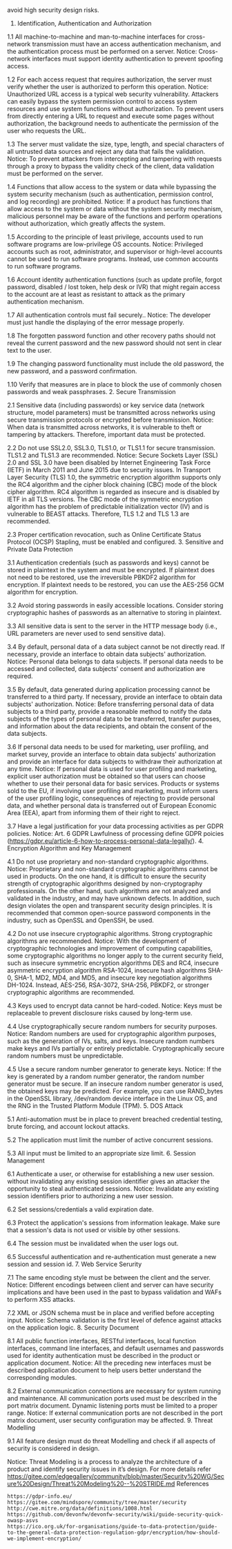 avoid high security design risks.
1. Identification, Authentication and Authorization

1.1 All machine-to-machine and man-to-machine interfaces for cross-network transmission must have an access authentication mechanism, and the authentication process must be performed on a server.
Notice: Cross-network interfaces must support identity authentication to prevent spoofing access.

1.2 For each access request that requires authorization, the server must verify whether the user is authorized to perform this operation.
Notice: Unauthorized URL access is a typical web security vulnerability. Attackers can easily bypass the system permission control to access system resources and use system functions without authorization. To prevent users from directly entering a URL to request and execute some pages without authorization, the background needs to authenticate the permission of the user who requests the URL.

1.3 The server must validate the size, type, length, and special characters of all untrusted data sources and reject any data that fails the validation.
Notice: To prevent attackers from intercepting and tampering with requests through a proxy to bypass the validity check of the client, data validation must be performed on the server.

1.4 Functions that allow access to the system or data while bypassing the system security mechanism (such as authentication, permission control, and log recording) are prohibited.
Notice: If a product has functions that allow access to the system or data without the system security mechanism, malicious personnel may be aware of the functions and perform operations without authorization, which greatly affects the system.

1.5 According to the principle of least privilege, accounts used to run software programs are low-privilege OS accounts.
Notice: Privileged accounts such as root, administrator, and supervisor or high-level accounts cannot be used to run software programs. Instead, use common accounts to run software programs.

1.6 Account identity authentication functions (such as update profile, forgot password, disabled / lost token, help desk or IVR) that might regain access to the account are at least as resistant to attack as the primary authentication mechanism.

1.7 All authentication controls must fail securely..
Notice: The developer must just handle the displaying of the error message properly.

1.8 The forgotten password function and other recovery paths should not reveal the current password and the new password should not sent in clear text to the user.

1.9 The changing password functionality must include the old password, the new password, and a password confirmation.

1.10 Verify that measures are in place to block the use of commonly chosen passwords and weak passphrases.
2. Secure Transmission

2.1 Sensitive data (including passwords) or key service data (network structure, model parameters) must be transmitted across networks using secure transmission protocols or encrypted before transmission.
Notice: When data is transmitted across networks, it is vulnerable to theft or tampering by attackers. Therefore, important data must be protected.

2.2 Do not use SSL2.0, SSL3.0, TLS1.0, or TLS1.1 for secure transmission. TLS1.2 and TLS1.3 are recommended.
Notice: Secure Sockets Layer (SSL) 2.0 and SSL 3.0 have been disabled by Internet Engineering Task Force (IETF) in March 2011 and June 2015 due to security issues. In Transport Layer Security (TLS) 1.0, the symmetric encryption algorithm supports only the RC4 algorithm and the cipher block chaining (CBC) mode of the block cipher algorithm. RC4 algorithm is regarded as insecure and is disabled by IETF in all TLS versions. The CBC mode of the symmetric encryption algorithm has the problem of predictable initialization vector (IV) and is vulnerable to BEAST attacks. Therefore, TLS 1.2 and TLS 1.3 are recommended.

2.3 Proper certification revocation, such as Online Certificate Status Protocol (OCSP) Stapling, must be enabled and configured.
3. Sensitive and Private Data Protection

3.1 Authentication credentials (such as passwords and keys) cannot be stored in plaintext in the system and must be encrypted. If plaintext does not need to be restored, use the irreversible PBKDF2 algorithm for encryption. If plaintext needs to be restored, you can use the AES-256 GCM algorithm for encryption.

3.2 Avoid storing passwords in easily accessible locations. Consider storing cryptographic hashes of passwords as an alternative to storing in plaintext.

3.3 All sensitive data is sent to the server in the HTTP message body (i.e., URL parameters are never used to send sensitive data).

3.4 By default, personal data of a data subject cannot be not directly read. If necessary, provide an interface to obtain data subjects' authorization.
Notice: Personal data belongs to data subjects. If personal data needs to be accessed and collected, data subjects' consent and authorization are required.

3.5 By default, data generated during application processing cannot be transferred to a third party. If necessary, provide an interface to obtain data subjects' authorization.
Notice: Before transferring personal data of data subjects to a third party, provide a reasonable method to notify the data subjects of the types of personal data to be transferred, transfer purposes, and information about the data recipients, and obtain the consent of the data subjects.

3.6 If personal data needs to be used for marketing, user profiling, and market survey, provide an interface to obtain data subjects' authorization and provide an interface for data subjects to withdraw their authorization at any time.
Notice: If personal data is used for user profiling and marketing, explicit user authorization must be obtained so that users can choose whether to use their personal data for basic services. Products or systems sold to the EU, if involving user profiling and marketing, must inform users of the user profiling logic, consequences of rejecting to provide personal data, and whether personal data is transferred out of European Economic Area (EEA), apart from informing them of their right to reject.

3.7 Have a legal justification for your data processing activities as per GDPR policies.
Notice: Art. 6 GDPR Lawfulness of processing define GDPR poicies (https://gdpr.eu/article-6-how-to-process-personal-data-legally/).
4. Encryption Algorithm and Key Management

4.1 Do not use proprietary and non-standard cryptographic algorithms.
Notice: Proprietary and non-standard cryptographic algorithms cannot be used in products. On the one hand, it is difficult to ensure the security strength of cryptographic algorithms designed by non-cryptography professionals. On the other hand, such algorithms are not analyzed and validated in the industry, and may have unknown defects. In addition, such design violates the open and transparent security design principles. It is recommended that common open-source password components in the industry, such as OpenSSL and OpenSSH, be used.

4.2 Do not use insecure cryptographic algorithms. Strong cryptographic algorithms are recommended.
Notice: With the development of cryptographic technologies and improvement of computing capabilities, some cryptographic algorithms no longer apply to the current security field, such as insecure symmetric encryption algorithms DES and RC4, insecure asymmetric encryption algorithm RSA-1024, insecure hash algorithms SHA-0, SHA-1, MD2, MD4, and MD5, and insecure key negotiation algorithms DH-1024. Instead, AES-256, RSA-3072, SHA-256, PBKDF2, or stronger cryptographic algorithms are recommended.

4.3 Keys used to encrypt data cannot be hard-coded.
Notice: Keys must be replaceable to prevent disclosure risks caused by long-term use.

4.4 Use cryptographically secure random numbers for security purposes.
Notice: Random numbers are used for cryptographic algorithm purposes, such as the generation of IVs, salts, and keys. Insecure random numbers make keys and IVs partially or entirely predictable. Cryptographically secure random numbers must be unpredictable.

4.5 Use a secure random number generator to generate keys.
Notice: If the key is generated by a random number generator, the random number generator must be secure. If an insecure random number generator is used, the obtained keys may be predicted. For example, you can use RAND_bytes in the OpenSSL library, /dev/random device interface in the Linux OS, and the RNG in the Trusted Platform Module (TPM).
5. DOS Attack

5.1 Anti-automation must be in place to prevent breached credential testing, brute forcing, and account lockout attacks.

5.2 The application must limit the number of active concurrent sessions.

5.3 All input must be limited to an appropriate size limit.
6. Session Management

6.1 Authenticate a user, or otherwise for establishing a new user session. without invalidating any existing session identifier gives an attacker the opportunity to steal authenticated sessions.
Notice: Invalidate any existing session identifiers prior to authorizing a new user session.

6.2 Set sessions/credentials a valid expiration date.

6.3 Protect the application's sessions from information leakage. Make sure that a session's data is not used or visible by other sessions.

6.4 The session must be invalidated when the user logs out.

6.5 Successful authentication and re-authentication must generate a new session and session id.
7. Web Service Serurity

7.1 The same encoding style must be between the client and the server.
Notice: Different encodings between client and server can have security implications and have been used in the past to bypass validation and WAFs to perform XSS attacks.

7.2 XML or JSON schema must be in place and verified before accepting input.
Notice: Schema validation is the first level of defence against attacks on the application logic.
8. Security Document

8.1 All public function interfaces, RESTful interfaces, local function interfaces, command line interfaces, and default usernames and passwords used for identity authentication must be described in the product or application document.
Notice: All the preceding new interfaces must be described application document to help users better understand the corresponding modules.

8.2 External communication connections are necessary for system running and maintenance. All communication ports used must be described in the port matrix document. Dynamic listening ports must be limited to a proper range.
Notice: If external communication ports are not described in the port matrix document, user security configuration may be affected.
9. Threat Modelling

9.1 All feature design must do threat Modelling and check if all aspects of security is considered in design.

Notice: Threat Modeling is a process to analyze the architecture of a product and identify security issues in it’s design. For more details refer https://gitee.com/edgegallery/community/blob/master/Security%20WG/Secure%20Design/Threat%20Modeling%20--%20STRIDE.md
References

    https://gdpr-info.eu/
    https://gitee.com/mindspore/community/tree/master/security
    http://cwe.mitre.org/data/definitions/1008.html
    https://github.com/devonfw/devonfw-security/wiki/guide-security-quick-owasp-asvs
    https://ico.org.uk/for-organisations/guide-to-data-protection/guide-to-the-general-data-protection-regulation-gdpr/encryption/how-should-we-implement-encryption/
